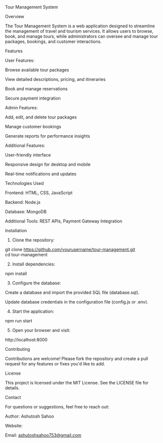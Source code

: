 Tour Management System

Overview

The Tour Management System is a web application designed to streamline the management of travel and tourism services. It allows users to browse, book, and manage tours, while administrators can oversee and manage tour packages, bookings, and customer interactions.

Features

User Features:

Browse available tour packages

View detailed descriptions, pricing, and itineraries

Book and manage reservations

Secure payment integration


Admin Features:

Add, edit, and delete tour packages

Manage customer bookings

Generate reports for performance insights


Additional Features:

User-friendly interface

Responsive design for desktop and mobile

Real-time notifications and updates



Technologies Used

Frontend: HTML, CSS, JavaScript

Backend: Node.js

Database: MongoDB

Additional Tools: REST APIs, Payment Gateway Integration


Installation

1. Clone the repository:

git clone https://github.com/yourusername/tour-management.git  
cd tour-management


2. Install dependencies:

npm install


3. Configure the database:

Create a database and import the provided SQL file (database.sql).

Update database credentials in the configuration file (config.js or .env).



4. Start the application:

npm run start


5. Open your browser and visit:

http://localhost:8000



Contributing

Contributions are welcome! Please fork the repository and create a pull request for any features or fixes you'd like to add.

License

This project is licensed under the MIT License. See the LICENSE file for details.

Contact

For questions or suggestions, feel free to reach out:

Author: Ashutosh Sahoo

Website: 

Email: ashutoshsahoo753@gmail.com
